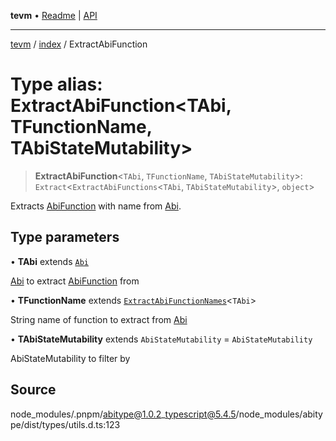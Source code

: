 **tevm** • [Readme](../../README.md) \| [API](../../modules.md)

***

[tevm](../../README.md) / [index](../README.md) / ExtractAbiFunction

# Type alias: ExtractAbiFunction\<TAbi, TFunctionName, TAbiStateMutability\>

> **ExtractAbiFunction**\<`TAbi`, `TFunctionName`, `TAbiStateMutability`\>: `Extract`\<`ExtractAbiFunctions`\<`TAbi`, `TAbiStateMutability`\>, `object`\>

Extracts [AbiFunction](AbiFunction.md) with name from [Abi](Abi.md).

## Type parameters

• **TAbi** extends [`Abi`](Abi.md)

[Abi](Abi.md) to extract [AbiFunction](AbiFunction.md) from

• **TFunctionName** extends [`ExtractAbiFunctionNames`](ExtractAbiFunctionNames.md)\<`TAbi`\>

String name of function to extract from [Abi](Abi.md)

• **TAbiStateMutability** extends `AbiStateMutability` = `AbiStateMutability`

AbiStateMutability to filter by

## Source

node\_modules/.pnpm/abitype@1.0.2\_typescript@5.4.5/node\_modules/abitype/dist/types/utils.d.ts:123
